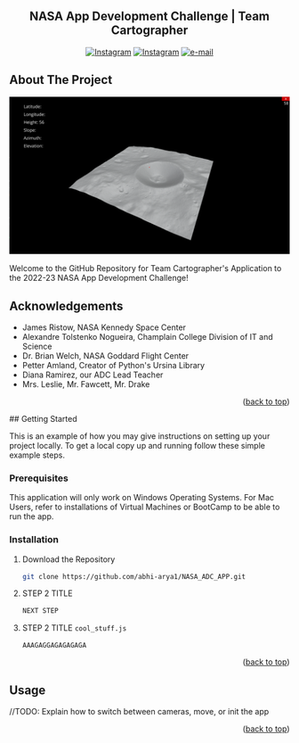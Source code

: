 <div align="center">
  <h2 align="center">NASA App Development Challenge | Team Cartographer</h2>

  <p align="center">
    <a href="https://www.instagram.com/fpa.cartographers/"><img src="https://img.shields.io/badge/Instagram-E4405F?style=for-the-badge&logo=instagram&logoColor=white" alt="Instagram"></a>
    <a href="https://www.nasa.gov/stem/nextgenstem/moon/app_challenge.html"><img src="https://i.ibb.co/Hg7ZFrY/Group-13-2.png" alt="Instagram"></a>
    <a href="mailto:jbouyer151@students.fairmontschools.com,scelik913@students.fairmontschools.com,nkwok887@students.fairmontschools.com,aarya999@students.fairmontschools.com,kmanesh377@students.fairmontschools.com,kalkhairy608@students.fairmontschools.com,cdoan925@students.fairmontschools.com"><img src="https://img.shields.io/badge/Gmail-D14836?style=for-the-badge&logo=gmail&logoColor=white" alt="e-mail"></a>

  </p>
</div>

<!-- ABOUT THE PROJECT -->
## About The Project

![product-screenshot]



Welcome to the GitHub Repository for Team Cartographer's Application to the 2022-23 NASA App Development Challenge! 


## Acknowledgements 
- James Ristow, NASA Kennedy Space Center<br>
- Alexandre Tolstenko Nogueira, Champlain College Division of IT and Science <br>
- Dr. Brian Welch, NASA Goddard Flight Center<br>
- Petter Amland, Creator of Python's Ursina Library<br>
- Diana Ramirez, our ADC Lead Teacher<br>
- Mrs. Leslie, Mr. Fawcett, Mr. Drake 

<p align="right">(<a href="#readme-top">back to top</a>)</p>
<!-- GETTING STARTED -->
## Getting Started

This is an example of how you may give instructions on setting up your project locally.
To get a local copy up and running follow these simple example steps.

### Prerequisites

This application will only work on Windows Operating Systems. For Mac Users, refer to installations of Virtual Machines or BootCamp to be able to run the app. 

### Installation

1. Download the Repository 
   ```sh
   git clone https://github.com/abhi-arya1/NASA_ADC_APP.git
   ```
2. STEP 2 TITLE
   ```sh
   NEXT STEP
   ```
3. STEP 2 TITLE `cool_stuff.js`
   ```
   AAAGAGGAGAGAGAGA
   ```

<p align="right">(<a href="#readme-top">back to top</a>)</p>



<!-- USAGE EXAMPLES -->
## Usage

//TODO: Explain how to switch between cameras, move, or init the app

<p align="right">(<a href="#readme-top">back to top</a>)</p>


[product-screenshot]: ProductScreenshot.png
